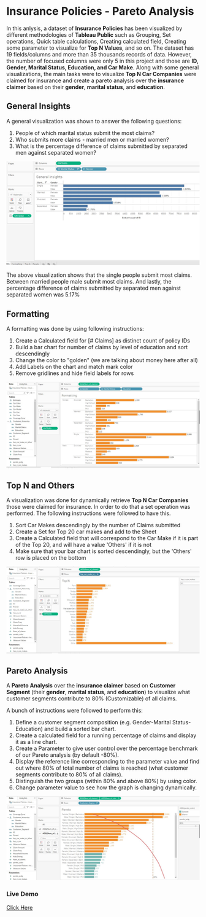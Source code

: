 # Insurance Policies - Pareto Analysis

In this anlysis, a dataset of **Insurance Policies** has been visualized by different methodologies of **Tableau Public** such as 
Grouping, Set operations, Quick table calculations, Creating calculated field, Creating some parameter to visualize for 
**Top N Values**, and so on. The dataset has 19 fields/columns and more than 35 thousands records of data. However, the number of 
focused columns were only 5 in this project and those are **ID, Gender, Marital Status, Education, and Car Make**. 
Along with some general visualizations, the main tasks were to visualize **Top N Car Companies** were claimed for insurance and create 
a pareto analysis over the **insurance claimer** based on their **gender**, **marital status**, and **education**.

## General Insights
A general visualization was shown to answer the following questions:
1. People of which marital status submit the most claims?
2. Who submits more claims - married men or married women?
3. What is the percentage difference of claims submitted by separated men against separated women?

![alt text](https://github.com/asifsamy/insurance_pareto/blob/master/images/1_general_insights.JPG "Logo Title Text 1")

The above visualization shows that the single people submit most claims. Between married people male submit most claims. And lastly, 
the percentage difference of claims submitted by separated men against separated women was 5.17%

## Formatting
A formatting was done by using following instructions:
1. Create a Calculated field for [# Claims] as distinct count of policy IDs
2. Build a bar chart for number of claims by level of education and sort descendingly
3. Change the color to "golden" (we are talking about money here after all)
4. Add Labels on the chart and match mark color
5. Remove gridlines and hide field labels for rows

![alt text](https://github.com/asifsamy/insurance_pareto/blob/master/images/2_formatiing.JPG "Logo Title Text 1")

## Top N and Others
A visualization was done for dynamically retrieve **Top N Car Companies** those were claimed for insurance. In order to do that a 
set operation was performed. The following instructions were followed to have this.
1. Sort Car Makes descendingly by the number of Claims submitted
2. Create a Set for Top 20 car makes and add to the Sheet
3. Create a Calculated field that will correspond to the Car Make if it is part of the Top 20, and will have a value 'Others' 
if it is not
4. Make sure that your bar chart is sorted descendingly, but the 'Others' row is placed on the bottom

![alt text](https://github.com/asifsamy/insurance_pareto/blob/master/images/3_top_n.JPG "Logo Title Text 1")

## Pareto Analysis
A **Pareto Analysis** over the **insurance claimer** based on **Customer Segment** (their **gender**, **marital status**, and 
**education**) to visualize what customer segments contribute to 80% (Customizable) of all claims.

A bunch of instructions were followed to perform this:
1. Define a customer segment composition (e.g. Gender-Marital Status-Education) and build a sorted bar chart.
2. Create a calculated field for a running percentage of claims and display it as a line chart.
3. Create a Parameter to give user control over the percentage benchmark of our Pareto analysis (by default -80%).
4. Display the reference line corresponding to the parameter value and find out where 80% of total number of claims is reached 
(what customer segments contribute to 80% of all claims).
5. Distinguish the two groups (within 80% and above 80%) by using color.
6. Change parameter value to see how the graph is changing dynamically.

![alt text](https://github.com/asifsamy/insurance_pareto/blob/master/images/4_pareto.JPG "Logo Title Text 1")

### Live Demo
[Click Here](https://public.tableau.com/app/profile/s.m.asif.al.samy/viz/Insurance-Policies-Pareto-Analysis/Pareto)
